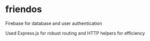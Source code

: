 # friendos

Firebase for database and user authentication

Used Express.js for robust routing and HTTP helpers for efficiency
